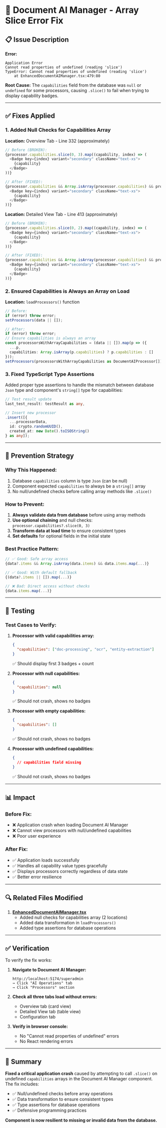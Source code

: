 # 🔧 Document AI Manager - Array Slice Error Fix

## 📋 Issue Description

**Error:**
```
Application Error
Cannot read properties of undefined (reading 'slice')
TypeError: Cannot read properties of undefined (reading 'slice')
    at EnhancedDocumentAIManager.tsx:479:80
```

**Root Cause:**
The `capabilities` field from the database was `null` or `undefined` for some processors, causing `.slice()` to fail when trying to display capability badges.

---

## ✅ Fixes Applied

### 1. **Added Null Checks for Capabilities Array**

**Location:** Overview Tab - Line 332 (approximately)

```typescript
// Before (BROKEN):
{processor.capabilities.slice(0, 3).map((capability, index) => (
  <Badge key={index} variant="secondary" className="text-xs">
    {capability}
  </Badge>
))}

// After (FIXED):
{processor.capabilities && Array.isArray(processor.capabilities) && processor.capabilities.slice(0, 3).map((capability, index) => (
  <Badge key={index} variant="secondary" className="text-xs">
    {capability}
  </Badge>
))}
```

**Location:** Detailed View Tab - Line 413 (approximately)

```typescript
// Before (BROKEN):
{processor.capabilities.slice(0, 2).map((capability, index) => (
  <Badge key={index} variant="secondary" className="text-xs">
    {capability}
  </Badge>
))}

// After (FIXED):
{processor.capabilities && Array.isArray(processor.capabilities) && processor.capabilities.slice(0, 2).map((capability, index) => (
  <Badge key={index} variant="secondary" className="text-xs">
    {capability}
  </Badge>
))}
```

### 2. **Ensured Capabilities is Always an Array on Load**

**Location:** `loadProcessors()` function

```typescript
// Before:
if (error) throw error;
setProcessors(data || []);

// After:
if (error) throw error;
// Ensure capabilities is always an array
const processorsWithArrayCapabilities = (data || []).map(p => ({
  ...p,
  capabilities: Array.isArray(p.capabilities) ? p.capabilities : []
}));
setProcessors(processorsWithArrayCapabilities as DocumentAIProcessor[]);
```

### 3. **Fixed TypeScript Type Assertions**

Added proper type assertions to handle the mismatch between database `Json` type and component's `string[]` type for capabilities:

```typescript
// Test result update
last_test_result: testResult as any,

// Insert new processor
.insert([{
  ...processorData,
  id: crypto.randomUUID(),
  created_at: new Date().toISOString()
} as any]);
```

---

## 🎯 Prevention Strategy

### **Why This Happened:**

1. Database `capabilities` column is type `Json` (can be null)
2. Component expected `capabilities` to always be a `string[]` array
3. No null/undefined checks before calling array methods like `.slice()`

### **How to Prevent:**

1. **Always validate data from database** before using array methods
2. **Use optional chaining** and null checks: `processor.capabilities?.slice(0, 3)`
3. **Transform data at load time** to ensure consistent types
4. **Set defaults** for optional fields in the initial state

### **Best Practice Pattern:**

```typescript
// ✅ Good: Safe array access
{data?.items && Array.isArray(data.items) && data.items.map(...)}

// ✅ Good: With default fallback
{(data?.items || []).map(...)}

// ❌ Bad: Direct access without checks
{data.items.map(...)}
```

---

## 🧪 Testing

### **Test Cases to Verify:**

1. **Processor with valid capabilities array:**
   ```json
   {
     "capabilities": ["doc-processing", "ocr", "entity-extraction"]
   }
   ```
   ✅ Should display first 3 badges + count

2. **Processor with null capabilities:**
   ```json
   {
     "capabilities": null
   }
   ```
   ✅ Should not crash, shows no badges

3. **Processor with empty capabilities:**
   ```json
   {
     "capabilities": []
   }
   ```
   ✅ Should not crash, shows no badges

4. **Processor with undefined capabilities:**
   ```json
   {
     // capabilities field missing
   }
   ```
   ✅ Should not crash, shows no badges

---

## 📊 Impact

### **Before Fix:**
- ❌ Application crash when loading Document AI Manager
- ❌ Cannot view processors with null/undefined capabilities
- ❌ Poor user experience

### **After Fix:**
- ✅ Application loads successfully
- ✅ Handles all capability value types gracefully
- ✅ Displays processors correctly regardless of data state
- ✅ Better error resilience

---

## 🔍 Related Files Modified

1. **[EnhancedDocumentAIManager.tsx](file:///Users/carlosjulia/yacht-sentinel-ai-complete/src/components/admin/EnhancedDocumentAIManager.tsx)**
   - Added null checks for capabilities array (2 locations)
   - Added data transformation in `loadProcessors()`
   - Added type assertions for database operations

---

## ✅ Verification

To verify the fix works:

1. **Navigate to Document AI Manager:**
   ```
   http://localhost:5174/superadmin
   → Click "AI Operations" tab
   → Click "Processors" section
   ```

2. **Check all three tabs load without errors:**
   - Overview tab (card view)
   - Detailed View tab (table view)
   - Configuration tab

3. **Verify in browser console:**
   - No "Cannot read properties of undefined" errors
   - No React rendering errors

---

## 📝 Summary

**Fixed a critical application crash** caused by attempting to call `.slice()` on undefined `capabilities` arrays in the Document AI Manager component. The fix includes:

- ✅ Null/undefined checks before array operations
- ✅ Data transformation to ensure consistent types
- ✅ Type assertions for database operations
- ✅ Defensive programming practices

**Component is now resilient to missing or invalid data from the database.**
